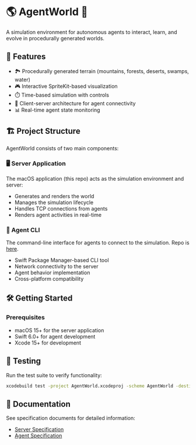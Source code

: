 # 🌎 AgentWorld 🤖

A simulation environment for autonomous agents to interact, learn, and evolve in procedurally generated worlds.

## 🚀 Features

- 🏞️ Procedurally generated terrain (mountains, forests, deserts, swamps, water)
- 🎮 Interactive SpriteKit-based visualization
- ⏱️ Time-based simulation with controls
- 🔌 Client-server architecture for agent connectivity
- 📊 Real-time agent state monitoring

## 🏗️ Project Structure

AgentWorld consists of two main components:

### 🖥️ Server Application

The macOS application (this repo) acts as the simulation environment and server:

- Generates and renders the world
- Manages the simulation lifecycle
- Handles TCP connections from agents
- Renders agent activities in real-time

### 🤖 Agent CLI

The command-line interface for agents to connect to the simulation. Repo is [here](https://github.com/pj4533/agent-cli).

- Swift Package Manager-based CLI tool
- Network connectivity to the server
- Agent behavior implementation
- Cross-platform compatibility

## 🛠️ Getting Started

### Prerequisites

- macOS 15+ for the server application
- Swift 6.0+ for agent development
- Xcode 15+ for development

## 🧪 Testing

Run the test suite to verify functionality:

```bash
xcodebuild test -project AgentWorld.xcodeproj -scheme AgentWorld -destination 'platform=macOS'
```

## 📖 Documentation

See specification documents for detailed information:

- [Server Specification](agentworld_server_spec.md)
- [Agent Specification](agentworld_agent_spec.md)

